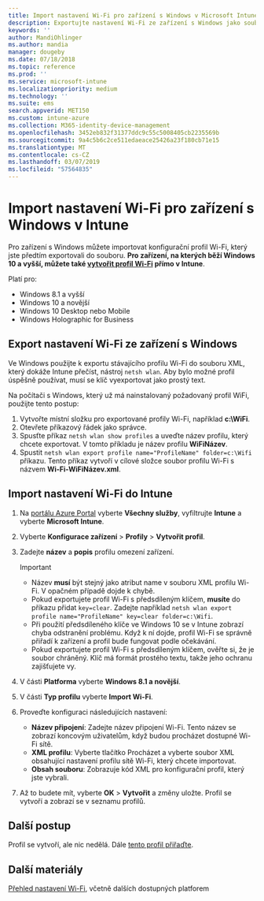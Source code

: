 ```yaml
---
title: Import nastavení Wi-Fi pro zařízení s Windows v Microsoft Intune – Azure | Microsoft Docs
description: Exportujte nastavení Wi-Fi ze zařízení s Windows jako soubor XML pomocí nástroje netsh wlan. Potom importem tohoto souboru do Intune vytvořte profil Wi-Fi pro zařízení s Windows 8.1, Windows 10 a Windows Holographic for Business.
keywords: ''
author: MandiOhlinger
ms.author: mandia
manager: dougeby
ms.date: 07/18/2018
ms.topic: reference
ms.prod: ''
ms.service: microsoft-intune
ms.localizationpriority: medium
ms.technology: ''
ms.suite: ems
search.appverid: MET150
ms.custom: intune-azure
ms.collection: M365-identity-device-management
ms.openlocfilehash: 3452eb832f31377ddc9c55c5008405cb2235569b
ms.sourcegitcommit: 9a4c5b6c2ce511edaeace25426a23f180cb71e15
ms.translationtype: MT
ms.contentlocale: cs-CZ
ms.lasthandoff: 03/07/2019
ms.locfileid: "57564835"
---
```

# <a name="import-wi-fi-settings-for-windows-devices-in-intune"></a>Import nastavení Wi-Fi pro zařízení s Windows v Intune

Pro zařízení s Windows můžete importovat konfigurační profil Wi-Fi, který jste předtím exportovali do souboru. **Pro zařízení, na kterých běží Windows 10 a vyšší, můžete také [vytvořit profil Wi-Fi](wi-fi-settings-windows.md) přímo v Intune**.

Platí pro:  
- Windows 8.1 a vyšší
- Windows 10 a novější
- Windows 10 Desktop nebo Mobile
- Windows Holographic for Business

## <a name="export-wi-fi-settings-from-a-windows-device"></a>Export nastavení Wi-Fi ze zařízení s Windows

Ve Windows použijte k exportu stávajícího profilu Wi-Fi do souboru XML, který dokáže Intune přečíst, nástroj `netsh wlan`. Aby bylo možné profil úspěšně používat, musí se klíč vyexportovat jako prostý text.

Na počítači s Windows, který už má nainstalovaný požadovaný profil WiFi, použijte tento postup:

1. Vytvořte místní složku pro exportované profily Wi-Fi, například **c:\WiFi**.
2. Otevřete příkazový řádek jako správce.
3. Spusťte příkaz `netsh wlan show profiles` a uveďte název profilu, který chcete exportovat. V tomto příkladu je název profilu **WiFiNázev**.
4. Spustit `netsh wlan export profile name="ProfileName" folder=c:\Wifi` příkazu. Tento příkaz vytvoří v cílové složce soubor profilu Wi-Fi s názvem **Wi-Fi-WiFiNázev.xml**.

## <a name="import-the-wi-fi-settings-into-intune"></a>Import nastavení Wi-Fi do Intune

1. Na [portálu Azure Portal](https://portal.azure.com) vyberte **Všechny služby**, vyfiltrujte **Intune** a vyberte **Microsoft Intune**.
2. Vyberte **Konfigurace zařízení** > **Profily** > **Vytvořit profil**.
3. Zadejte **název** a **popis** profilu omezení zařízení.

    > [!IMPORTANT]
    > - Název **musí** být stejný jako atribut name v souboru XML profilu Wi-Fi. V opačném případě dojde k chybě.
    > - Pokud exportujete profil Wi-Fi s předsdíleným klíčem, **musíte** do příkazu přidat `key=clear`. Zadejte například `netsh wlan export profile name="ProfileName" key=clear folder=c:\Wifi`.
    > - Při použití předsdíleného klíče ve Windows 10 se v Intune zobrazí chyba odstranění problému. Když k ní dojde, profil Wi-Fi se správně přiřadí k zařízení a profil bude fungovat podle očekávání.
    > - Pokud exportujete profil Wi-Fi s předsdíleným klíčem, ověřte si, že je soubor chráněný. Klíč má formát prostého textu, takže jeho ochranu zajišťujete vy.

4. V části **Platforma** vyberte **Windows 8.1 a novější**.
5. V části **Typ profilu** vyberte **Import Wi-Fi**.
6. Proveďte konfiguraci následujících nastavení:
    - **Název připojení**: Zadejte název připojení Wi-Fi. Tento název se zobrazí koncovým uživatelům, když budou procházet dostupné Wi-Fi sítě.
    - **XML profilu**: Vyberte tlačítko Procházet a vyberte soubor XML obsahující nastavení profilu sítě Wi-Fi, který chcete importovat.
    - **Obsah souboru**: Zobrazuje kód XML pro konfigurační profil, který jste vybrali.
7. Až to budete mít, vyberte **OK** > **Vytvořit** a změny uložte. Profil se vytvoří a zobrazí se v seznamu profilů.

## <a name="next-steps"></a>Další postup

Profil se vytvoří, ale nic nedělá. Dále [tento profil přiřaďte](device-profile-assign.md).

## <a name="more-resources"></a>Další materiály

[Přehled nastavení Wi-Fi](wi-fi-settings-configure.md), včetně dalších dostupných platforem
